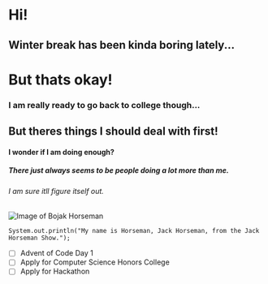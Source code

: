 # Hi!
## Winter break has been kinda boring lately...
# But thats okay!
### I am really ready to go back to college though...
## But theres things I should deal with first!
#### I wonder if I am doing enough?
##### There just always seems to be people doing a lot more than me.
###### I am sure itll figure itself out.

![Image of Bojak Horseman](https://i.pinimg.com/736x/60/31/67/60316769491c03151f7da9954e2b57c1.jpg)

```
System.out.println("My name is Horseman, Jack Horseman, from the Jack Horseman Show.");
```

- [ ] Advent of Code Day 1
- [ ] Apply for Computer Science Honors College
- [ ] Apply for Hackathon
